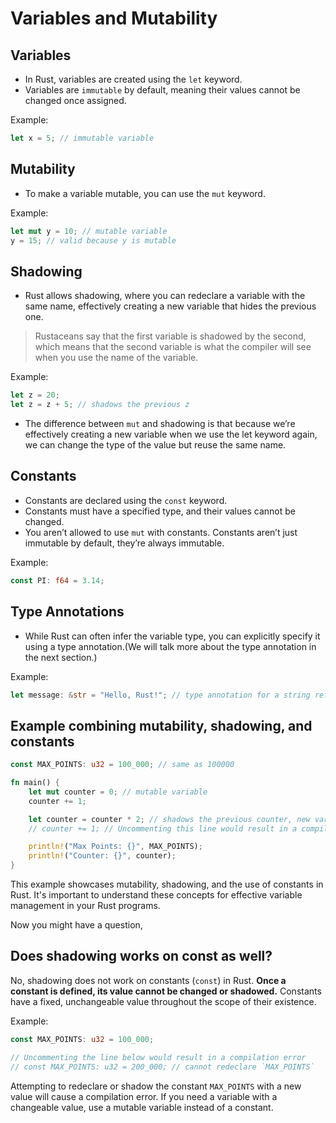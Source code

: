 # Variables and Mutability

## Variables
- In Rust, variables are created using the `let` keyword.
- Variables are `immutable` by default, meaning their values cannot be changed once assigned.
  
Example:
```rust
let x = 5; // immutable variable
```

## Mutability
- To make a variable mutable, you can use the `mut` keyword.
  
Example:
```rust
let mut y = 10; // mutable variable
y = 15; // valid because y is mutable
```

## Shadowing
- Rust allows shadowing, where you can redeclare a variable with the same name, effectively creating a new variable that hides the previous one. 
 >Rustaceans say that the first variable is shadowed by the second, which means that the second variable is what the compiler will see when you use the name of the variable.
  
Example:
```rust
let z = 20;
let z = z + 5; // shadows the previous z
```
- The difference between `mut` and shadowing is that because we’re effectively creating a new variable when we use the let keyword again, we can change the type of the value but reuse the same name.

## Constants
- Constants are declared using the `const` keyword.
- Constants must have a specified type, and their values cannot be changed.
- You aren’t allowed to use `mut` with constants. Constants aren’t just immutable by default, they’re always immutable.
  
Example:
```rust
const PI: f64 = 3.14;
```

## Type Annotations

- While Rust can often infer the variable type, you can explicitly specify it using a type annotation.(We will talk more about the type annotation in the next section.)
  
Example:
```rust
let message: &str = "Hello, Rust!"; // type annotation for a string reference
```

## Example combining mutability, shadowing, and constants

```rust
const MAX_POINTS: u32 = 100_000; // same as 100000

fn main() {
    let mut counter = 0; // mutable variable
    counter += 1;

    let counter = counter * 2; // shadows the previous counter, new variable with different type
    // counter += 1; // Uncommenting this line would result in a compilation error, as counter is no longer mutable

    println!("Max Points: {}", MAX_POINTS);
    println!("Counter: {}", counter);
}
```

This example showcases mutability, shadowing, and the use of constants in Rust. It's important to understand these concepts for effective variable management in your Rust programs.

Now you might have a question,

## Does shadowing works on const as well?

No, shadowing does not work on constants (`const`) in Rust. **Once a constant is defined, its value cannot be changed or shadowed.** Constants have a fixed, unchangeable value throughout the scope of their existence.

Example:
```rust
const MAX_POINTS: u32 = 100_000;

// Uncommenting the line below would result in a compilation error
// const MAX_POINTS: u32 = 200_000; // cannot redeclare `MAX_POINTS`
```

Attempting to redeclare or shadow the constant `MAX_POINTS` with a new value will cause a compilation error. If you need a variable with a changeable value, use a mutable variable instead of a constant.
